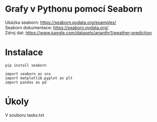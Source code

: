 # Grafy v Pythonu pomocí Seaborn
Ukázka seaborn: https://seaborn.pydata.org/examples/ \
Seaborn dokumentace: https://seaborn.pydata.org/ \
Zdroj dat: https://www.kaggle.com/datasets/ananthr1/weather-prediction

# Instalace
```
pip install seaborn
```
```
import seaborn as sns
import matplotlib.pyplot as plt
import pandas as pd
```
# Úkoly
V souboru tasks.txt
